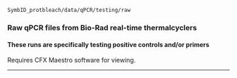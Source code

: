 `SymbID_protbleach/data/qPCR/testing/raw`

### Raw qPCR files from Bio-Rad real-time thermalcyclers

#### These runs are specifically testing positive controls and/or primers

Requires CFX Maestro software for viewing.

---
